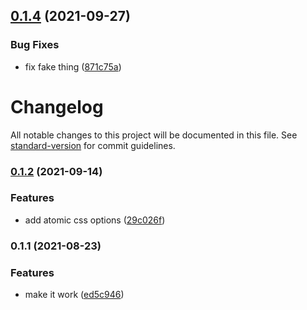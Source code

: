 ## [0.1.4](https://github.com/dash-ui/compound/compare/v0.1.3...v0.1.4) (2021-09-27)


### Bug Fixes

* fix fake thing ([871c75a](https://github.com/dash-ui/compound/commit/871c75ab1888d35a9137ec9829d3744b36fbc2ff))

# Changelog

All notable changes to this project will be documented in this file. See [standard-version](https://github.com/conventional-changelog/standard-version) for commit guidelines.

### [0.1.2](https://github.com/dash-ui/compound/compare/v0.1.1...v0.1.2) (2021-09-14)

### Features

- add atomic css options ([29c026f](https://github.com/dash-ui/compound/commit/29c026f65bd1f406ba2590289e1d84b5b13ac62e))

### 0.1.1 (2021-08-23)

### Features

- make it work ([ed5c946](https://github.com/dash-ui/compound/commit/ed5c946cbd01b4d69f571c84adc4b5bf4c2987a0))
